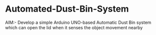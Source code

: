 # Automated-Dust-Bin-System

AIM:- 
Develop a simple Arduino UNO-based Automatic Dust Bin system which can open the lid when it senses the object movement nearby
